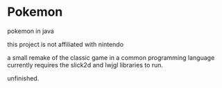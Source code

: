 # Pokemon
pokemon in java

this project is not affiliated with nintendo 

a small remake of the classic game in a common programming language
currently requires the slick2d and lwjgl libraries to run.

unfinished.
